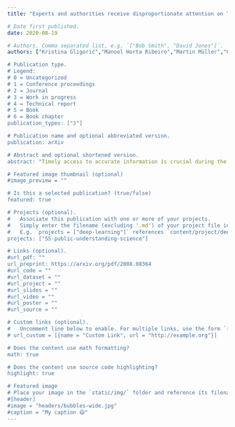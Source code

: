 ```yaml
---
title: "Experts and authorities receive disproportionate attention on Twitter during the COVID-19 crisis"

# Date first published.
date: 2020-08-19

# Authors. Comma separated list, e.g. `["Bob Smith", "David Jones"]`.
authors: ["Kristina Gligorić","Manoel Horta Ribeiro","Martin Müller","Olesia Altunina","Maxime Peyrard",Marcel Salathé","Giovanni Colavizza","Robert West","Giovanni Colavizza"]

# Publication type.
# Legend:
# 0 = Uncategorized
# 1 = Conference proceedings
# 2 = Journal
# 3 = Work in progress
# 4 = Technical report
# 5 = Book
# 6 = Book chapter
publication_types: ["3"]

# Publication name and optional abbreviated version.
publication: arXiv

# Abstract and optional shortened version.
abstract: "Timely access to accurate information is crucial during the COVID-19 pandemic. Prompted by key stakeholders' cautioning against an "infodemic", we study information sharing on Twitter from January through May 2020. We observe an overall surge in the volume of general as well as COVID-19-related tweets around peak lockdown in March/April 2020. With respect to engagement (retweets and likes), accounts related to healthcare, science, government and politics received by far the largest boosts, whereas accounts related to religion and sports saw a relative decrease in engagement. While the threat of an "infodemic" remains, our results show that social media also provide a platform for experts and public authorities to be widely heard during a global crisis."

# Featured image thumbnail (optional)
#image_preview = ""

# Is this a selected publication? (true/false)
featured: true

# Projects (optional).
#   Associate this publication with one or more of your projects.
#   Simply enter the filename (excluding '.md') of your project file in `content/project/`.
#   E.g. `projects = ["deep-learning"]` references `content/project/deep-learning.md`.
projects: ["SS-public-understanding-science"]

# Links (optional).
#url_pdf: ""
url_preprint: https://arxiv.org/pdf/2008.08364
#url_code = ""
#url_dataset = ""
#url_project = ""
#url_slides = ""
#url_video = ""
#url_poster = ""
#url_source = ""

# Custom links (optional).
#   Uncomment line below to enable. For multiple links, use the form `[{...}, {...}, {...}]`.
# url_custom = [{name = "Custom Link", url = "http://example.org"}]

# Does the content use math formatting?
math: true

# Does the content use source code highlighting?
highlight: true

# Featured image
# Place your image in the `static/img/` folder and reference its filename below, e.g. `image = "example.jpg"`.
#[header]
#image = "headers/bubbles-wide.jpg"
#caption = "My caption 😄"
---
```

